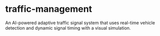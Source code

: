 # traffic-management
An AI-powered adaptive traffic signal system that uses real-time vehicle detection and dynamic signal timing with a visual simulation.
